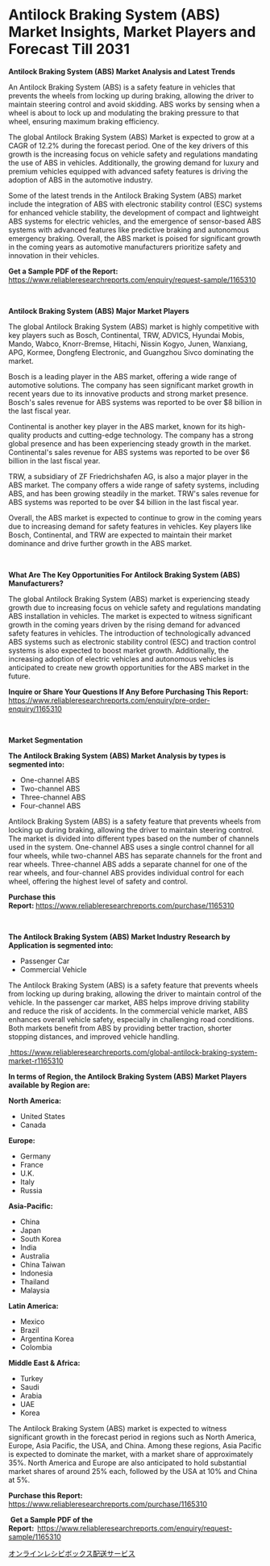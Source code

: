 <p><h1>Antilock Braking System (ABS) Market Insights, Market Players and Forecast Till 2031</h1></p><p><strong>Antilock Braking System (ABS) Market Analysis and Latest Trends</strong></p>
<p><p>An Antilock Braking System (ABS) is a safety feature in vehicles that prevents the wheels from locking up during braking, allowing the driver to maintain steering control and avoid skidding. ABS works by sensing when a wheel is about to lock up and modulating the braking pressure to that wheel, ensuring maximum braking efficiency.</p><p>The global Antilock Braking System (ABS) Market is expected to grow at a CAGR of 12.2% during the forecast period. One of the key drivers of this growth is the increasing focus on vehicle safety and regulations mandating the use of ABS in vehicles. Additionally, the growing demand for luxury and premium vehicles equipped with advanced safety features is driving the adoption of ABS in the automotive industry.</p><p>Some of the latest trends in the Antilock Braking System (ABS) market include the integration of ABS with electronic stability control (ESC) systems for enhanced vehicle stability, the development of compact and lightweight ABS systems for electric vehicles, and the emergence of sensor-based ABS systems with advanced features like predictive braking and autonomous emergency braking. Overall, the ABS market is poised for significant growth in the coming years as automotive manufacturers prioritize safety and innovation in their vehicles.</p></p>
<p><strong>Get a Sample PDF of the Report:&nbsp;</strong> <a href="https://www.reliableresearchreports.com/enquiry/request-sample/1165310">https://www.reliableresearchreports.com/enquiry/request-sample/1165310</a></p>
<p>&nbsp;</p>
<p><strong>Antilock Braking System (ABS) Major Market Players</strong></p>
<p><p>The global Antilock Braking System (ABS) market is highly competitive with key players such as Bosch, Continental, TRW, ADVICS, Hyundai Mobis, Mando, Wabco, Knorr-Bremse, Hitachi, Nissin Kogyo, Junen, Wanxiang, APG, Kormee, Dongfeng Electronic, and Guangzhou Sivco dominating the market. </p><p>Bosch is a leading player in the ABS market, offering a wide range of automotive solutions. The company has seen significant market growth in recent years due to its innovative products and strong market presence. Bosch's sales revenue for ABS systems was reported to be over $8 billion in the last fiscal year.</p><p>Continental is another key player in the ABS market, known for its high-quality products and cutting-edge technology. The company has a strong global presence and has been experiencing steady growth in the market. Continental's sales revenue for ABS systems was reported to be over $6 billion in the last fiscal year.</p><p>TRW, a subsidiary of ZF Friedrichshafen AG, is also a major player in the ABS market. The company offers a wide range of safety systems, including ABS, and has been growing steadily in the market. TRW's sales revenue for ABS systems was reported to be over $4 billion in the last fiscal year.</p><p>Overall, the ABS market is expected to continue to grow in the coming years due to increasing demand for safety features in vehicles. Key players like Bosch, Continental, and TRW are expected to maintain their market dominance and drive further growth in the ABS market.</p></p>
<p>&nbsp;</p>
<p><strong>What Are The Key Opportunities For Antilock Braking System (ABS) Manufacturers?</strong></p>
<p><p>The global Antilock Braking System (ABS) market is experiencing steady growth due to increasing focus on vehicle safety and regulations mandating ABS installation in vehicles. The market is expected to witness significant growth in the coming years driven by the rising demand for advanced safety features in vehicles. The introduction of technologically advanced ABS systems such as electronic stability control (ESC) and traction control systems is also expected to boost market growth. Additionally, the increasing adoption of electric vehicles and autonomous vehicles is anticipated to create new growth opportunities for the ABS market in the future.</p></p>
<p><strong>Inquire or Share Your Questions If Any Before Purchasing This Report:</strong> <a href="https://www.reliableresearchreports.com/enquiry/pre-order-enquiry/1165310">https://www.reliableresearchreports.com/enquiry/pre-order-enquiry/1165310</a></p>
<p>&nbsp;</p>
<p><strong>Market Segmentation</strong></p>
<p><strong>The Antilock Braking System (ABS) Market Analysis by types is segmented into:</strong></p>
<p><ul><li>One-channel ABS</li><li>Two-channel ABS</li><li>Three-channel ABS</li><li>Four-channel ABS</li></ul></p>
<p><p>Antilock Braking System (ABS) is a safety feature that prevents wheels from locking up during braking, allowing the driver to maintain steering control. The market is divided into different types based on the number of channels used in the system. One-channel ABS uses a single control channel for all four wheels, while two-channel ABS has separate channels for the front and rear wheels. Three-channel ABS adds a separate channel for one of the rear wheels, and four-channel ABS provides individual control for each wheel, offering the highest level of safety and control.</p></p>
<p><strong>Purchase this Report:&nbsp;</strong><a href="https://www.reliableresearchreports.com/purchase/1165310">https://www.reliableresearchreports.com/purchase/1165310</a></p>
<p>&nbsp;</p>
<p><strong>The Antilock Braking System (ABS) Market Industry Research by Application is segmented into:</strong></p>
<p><ul><li>Passenger Car</li><li>Commercial Vehicle</li></ul></p>
<p><p>The Antilock Braking System (ABS) is a safety feature that prevents wheels from locking up during braking, allowing the driver to maintain control of the vehicle. In the passenger car market, ABS helps improve driving stability and reduce the risk of accidents. In the commercial vehicle market, ABS enhances overall vehicle safety, especially in challenging road conditions. Both markets benefit from ABS by providing better traction, shorter stopping distances, and improved vehicle handling.</p></p>
<p><a href="https://www.reliableresearchreports.com/global-antilock-braking-system-market-r1165310">&nbsp;https://www.reliableresearchreports.com/global-antilock-braking-system-market-r1165310</a></p>
<p><strong>In terms of Region, the Antilock Braking System (ABS) Market Players available by Region are:</strong></p>
<p>
    <p> <strong> North America: </strong>
        <ul>
            <li>United States</li>
            <li>Canada</li>
        </ul>
        </p> 
    <p> <strong> Europe: </strong>
        <ul>
            <li>Germany</li>
            <li>France</li>
            <li>U.K.</li>
            <li>Italy</li>
            <li>Russia</li>
        </ul>
        </p> 
    <p> <strong> Asia-Pacific: </strong>
        <ul>
            <li>China</li>
            <li>Japan</li>
            <li>South Korea</li>
            <li>India</li>
            <li>Australia</li>
            <li>China Taiwan</li>
            <li>Indonesia</li>
            <li>Thailand</li>
            <li>Malaysia</li>
        </ul>
        </p> 
    <p> <strong> Latin America: </strong>
        <ul>
            <li>Mexico</li>
            <li>Brazil</li>
            <li>Argentina Korea</li>
            <li>Colombia</li>
        </ul>
        </p> 
    <p> <strong> Middle East & Africa: </strong>
        <ul>
            <li>Turkey</li>
            <li>Saudi</li>
            <li>Arabia</li>
            <li>UAE</li>
            <li>Korea</li>
        </ul>
    </p>
    </p>
<p><p>The Antilock Braking System (ABS) market is expected to witness significant growth in the forecast period in regions such as North America, Europe, Asia Pacific, the USA, and China. Among these regions, Asia Pacific is expected to dominate the market, with a market share of approximately 35%. North America and Europe are also anticipated to hold substantial market shares of around 25% each, followed by the USA at 10% and China at 5%.</p></p>
<p><strong>Purchase this Report: </strong><a href="https://www.reliableresearchreports.com/purchase/1165310">https://www.reliableresearchreports.com/purchase/1165310</a></p>
<p>&nbsp;<strong>Get a Sample PDF of the Report:&nbsp;&nbsp;</strong><a href="https://www.reliableresearchreports.com/enquiry/request-sample/1165310">https://www.reliableresearchreports.com/enquiry/request-sample/1165310</a></p>
<p><strong></strong></p>
<p><p><a href="https://github.com/mreklxf44233/Market-Research-Report-List-2/blob/main/6774230127727.md">オンラインレシピボックス配送サービス</a></p></p>